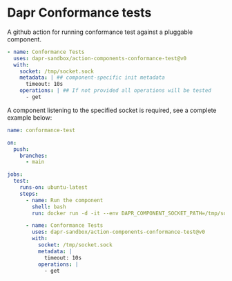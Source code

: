 # Dapr Conformance tests

A github action for running conformance test against a pluggable component.

```yaml
- name: Conformance Tests
  uses: dapr-sandbox/action-components-conformance-test@v0
  with:
    socket: /tmp/socket.sock
    metadata: | ## component-specific init metadata
      timeout: 10s
    operations: | ## If not provided all operations will be tested
      - get
```

A component listening to the specified socket is required, see a complete example below:

```yaml
name: conformance-test

on:
  push:
    branches:
      - main

jobs:
  test:
    runs-on: ubuntu-latest
    steps:
      - name: Run the component
        shell: bash
        run: docker run -d -it --env DAPR_COMPONENT_SOCKET_PATH=/tmp/socket.sock -v /tmp:/tmp tmacam/dapr-memstore-java:latest

      - name: Conformance Tests
        uses: dapr-sandbox/action-components-conformance-test@v0
        with:
          socket: /tmp/socket.sock
          metadata: |
            timeout: 10s
          operations: |
            - get
```
